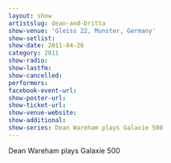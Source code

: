```yaml
---
layout: show
artistslug: dean-and-britta
show-venue: 'Gleiss 22, Munster, Germany'
show-setlist: 
show-date: 2011-04-26
category: 2011
show-radio: 
show-lastfm: 
show-cancelled: 
performers: 
facebook-event-url: 
show-poster-url: 
show-ticket-url: 
show-venue-website: 
show-additional:
show-series: Dean Wareham plays Galaxie 500
---
```


Dean Wareham plays Galaxie 500